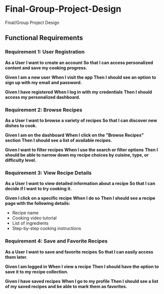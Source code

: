 # Final-Group-Project-Design
Final/Group Project Design




## Functional Requirements

### Requirement 1: User Registration
**As a User**
**I want to create an account**
**So that I can access personalized content and save my cooking progress.**

**Given I am a new user**
**When I visit the app**
**Then I should see an option to sign up with my email and password.**

**Given I have registered**
**When I log in with my credentials**
**Then I should access my personalized dashboard.**

### Requirement 2: Browse Recipes
**As a User**
**I want to browse a variety of recipes**
**So that I can discover new dishes to cook.**

**Given I am on the dashboard**
**When I click on the "Browse Recipes" section**
**Then I should see a list of available recipes.**

**Given I want to filter recipes**
**When I use the search or filter options**
**Then I should be able to narrow down my recipe choices by cuisine, type, or difficulty level.**

### Requirement 3: View Recipe Details
**As a User**
**I want to view detailed information about a recipe**
**So that I can decide if I want to try cooking it.**

**Given I click on a specific recipe**
**When I do so**
**Then I should see a recipe page with the following details:**
- Recipe name
- Cooking video tutorial
- List of ingredients
- Step-by-step cooking instructions

### Requirement 4: Save and Favorite Recipes
**As a User**
**I want to save and favorite recipes**
**So that I can easily access them later.**

**Given I am logged in**
**When I view a recipe**
**Then I should have the option to save it to my recipe collection.**

**Given I have saved recipes**
**When I go to my profile**
**Then I should see a list of my saved recipes and be able to mark them as favorites.**
